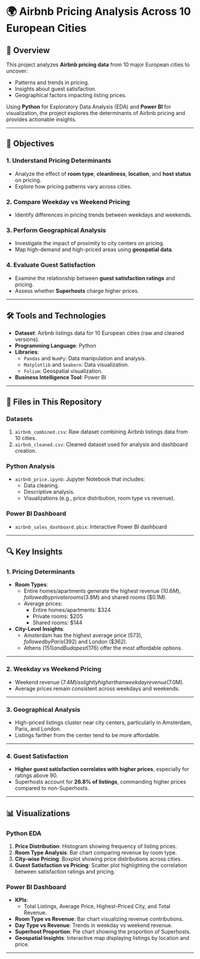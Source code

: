 # 🌍 Airbnb Pricing Analysis Across 10 European Cities

## 📝 Overview
This project analyzes **Airbnb pricing data** from 10 major European cities to uncover:
- Patterns and trends in pricing.
- Insights about guest satisfaction.
- Geographical factors impacting listing prices.

Using **Python** for Exploratory Data Analysis (EDA) and **Power BI** for visualization, the project explores the determinants of Airbnb pricing and provides actionable insights.

---

## 🎯 Objectives
### **1. Understand Pricing Determinants**
- Analyze the effect of **room type**, **cleanliness**, **location**, and **host status** on pricing.
- Explore how pricing patterns vary across cities.

### **2. Compare Weekday vs Weekend Pricing**
- Identify differences in pricing trends between weekdays and weekends.

### **3. Perform Geographical Analysis**
- Investigate the impact of proximity to city centers on pricing.
- Map high-demand and high-priced areas using **geospatial data**.

### **4. Evaluate Guest Satisfaction**
- Examine the relationship between **guest satisfaction ratings** and pricing.
- Assess whether **Superhosts** charge higher prices.

---

## 🛠️ Tools and Technologies
- **Dataset**: Airbnb listings data for 10 European cities (raw and cleaned versions).
- **Programming Language**: Python
- **Libraries**:
  - `Pandas` and `NumPy`: Data manipulation and analysis.
  - `Matplotlib` and `Seaborn`: Data visualization.
  - `Folium`: Geospatial visualization.
- **Business Intelligence Tool**: Power BI

---

## 📂 Files in This Repository
### **Datasets**
1. `airbnb_combined.csv`: Raw dataset combining Airbnb listings data from 10 cities.
2. `airbnb_cleaned.csv`: Cleaned dataset used for analysis and dashboard creation.

### **Python Analysis**
- `airbnb_price.ipynb`: Jupyter Notebook that includes:
  - Data cleaning.
  - Descriptive analysis.
  - Visualizations (e.g., price distribution, room type vs revenue).

### **Power BI Dashboard**
- `airbnb_sales_dashboard.pbix`: Interactive Power BI dashboard 

---

## 🔍 Key Insights
### **1. Pricing Determinants**
- **Room Types**:
  - Entire homes/apartments generate the highest revenue ($10.6M), followed by private rooms ($3.8M) and shared rooms ($0.1M).
  - Average prices:
    - Entire homes/apartments: $324
    - Private rooms: $205
    - Shared rooms: $144
- **City-Level Insights**:
  - Amsterdam has the highest average price ($573), followed by Paris ($392) and London ($362).
  - Athens ($151) and Budapest ($176) offer the most affordable options.

---

### **2. Weekday vs Weekend Pricing**
- Weekend revenue ($7.4M) is slightly higher than weekday revenue ($7.0M).
- Average prices remain consistent across weekdays and weekends.

---

### **3. Geographical Analysis**
- High-priced listings cluster near city centers, particularly in Amsterdam, Paris, and London.
- Listings farther from the center tend to be more affordable.

---

### **4. Guest Satisfaction**
- **Higher guest satisfaction correlates with higher prices**, especially for ratings above 90.
- Superhosts account for **26.8% of listings**, commanding higher prices compared to non-Superhosts.

---

## 📊 Visualizations
### Python EDA
1. **Price Distribution**: Histogram showing frequency of listing prices.
2. **Room Type Analysis**: Bar chart comparing revenue by room type.
3. **City-wise Pricing**: Boxplot showing price distributions across cities.
4. **Guest Satisfaction vs Pricing**: Scatter plot highlighting the correlation between satisfaction ratings and pricing.

### Power BI Dashboard
- **KPIs**:
  - Total Listings, Average Price, Highest-Priced City, and Total Revenue.
- **Room Type vs Revenue**: Bar chart visualizing revenue contributions.
- **Day Type vs Revenue**: Trends in weekday vs weekend revenue.
- **Superhost Proportion**: Pie chart showing the proportion of Superhosts.
- **Geospatial Insights**: Interactive map displaying listings by location and price.

---



